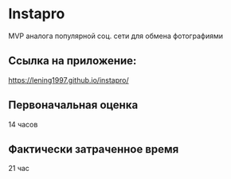 # Instapro

MVP аналога популярной соц. сети для обмена фотографиями

## Ссылка на приложение:

https://lening1997.github.io/instapro/

## Первоначальная оценка

14 часов

## Фактически затраченное время

21 час
